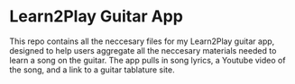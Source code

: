# Learn2Play Guitar App

This repo contains all the neccesary files for my Learn2Play guitar app, designed to help users aggregate all the neccesary materials needed to learn a song on the guitar. The app pulls in song lyrics, a Youtube video of the song, and a link to a guitar tablature site.